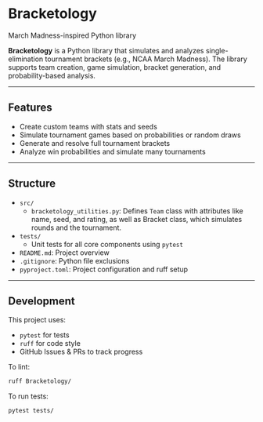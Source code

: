 # Bracketology
March Madness-inspired Python library

**Bracketology** is a Python library that simulates and analyzes single-elimination tournament brackets (e.g., NCAA March Madness). The library supports team creation, game simulation, bracket generation, and probability-based analysis.

---

## Features

- Create custom teams with stats and seeds
- Simulate tournament games based on probabilities or random draws
- Generate and resolve full tournament brackets
- Analyze win probabilities and simulate many tournaments

---

## Structure

- `src/`
  - `bracketology_utilities.py`: Defines `Team` class with attributes like name, seed, and rating, as well as Bracket class, which simulates rounds and the tournament. 
- `tests/`
  - Unit tests for all core components using `pytest`
- `README.md`: Project overview
- `.gitignore`: Python file exclusions
- `pyproject.toml`: Project configuration and ruff setup

---

## Development

This project uses:

- `pytest` for tests
- `ruff` for code style
- GitHub Issues & PRs to track progress

To lint: 

```bash
ruff Bracketology/
```

To run tests:

```bash
pytest tests/
```


